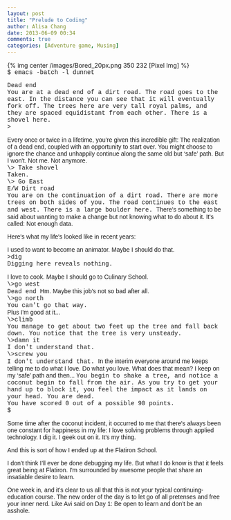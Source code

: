 ```yaml
---
layout: post
title: "Prelude to Coding"
author: Alisa Chang
date: 2013-06-09 00:34
comments: true
categories: [Adventure game, Musing]
---
```

{% img center /images/Bored_20px.png 350 232 [Pixel Img] %}<br>
<FONT FACE= "Courier New">
$ emacs -batch -l dunnet

Dead end<br>
You are at a dead end of a dirt road.  The road goes to the east.  In the distance you can see that it will eventually fork off.  The trees here are very tall royal palms, and they are spaced equidistant from each other.
There is a shovel here. <br>
\>

<FONT FACE= "Arial">
Every once or twice in a lifetime, you’re given this incredible gift:  The realization of a dead end, coupled with an opportunity to start over.  You might choose to ignore the chance and unhappily continue along the same old but ‘safe’ path.  But I won't. Not me.  Not anymore.
<FONT FACE= "Courier New"><br>
\> Take shovel <br>
Taken.<br>
\> 
Go East <br>
E/W Dirt road <br>
You are on the continuation of a dirt road.  There are more trees on both sides of you.  The road continues to the east and west. There is a large boulder here.

<FONT FACE= "Arial">
There’s something to be said about wanting to make a change but not knowing what to do about it.  It's called:  Not enough data.

Here's what my life's looked like in recent years:<br>

I used to want to become an animator. Maybe I should do that.
<FONT FACE= "Courier New"><br>
\>dig<br>
Digging here reveals nothing.

<FONT FACE= "Arial">
I love to cook.  Maybe I should go to Culinary School.
<FONT FACE= "Courier New"><br>
\>go west<br>
Dead end

<FONT FACE= "Arial">
Hm. Maybe this job’s not so bad after all. 
<FONT FACE= "Courier New"><br>
\>go north<br>
You can't go that way.<br>

<FONT FACE= "Arial">
Plus I'm good at it...
<FONT FACE= "Courier New"><br>
\>climb<br>
You manage to get about two feet up the tree and fall back down.  You notice that the tree is very unsteady.<br>
\>damn it<br>
I don't understand that.<br>
\>screw you<br>
I don't understand that.

<FONT FACE= "Arial">
In the interim everyone around me keeps telling me to do what I love. Do what you love.  What does that mean?  I keep on my ‘safe’ path and then...
<FONT FACE= "Courier New">
You begin to shake a tree, and notice a coconut begin to fall from the air. As you try to get your hand up to block it, you feel the impact as it lands on your head. You are dead.<br>
You have scored 0 out of a possible 90 points.<br>
$

<FONT FACE= "Arial">

Some time after the coconut incident, it occurred to me that there's always been one constant for happiness in my life: I love solving problems through applied technology. I dig it.  I geek out on it.  It's my thing.

And this is sort of how I ended up at the Flatiron School.

I don’t think I’ll ever be done debugging my life.  But what I do know is that it feels great being at Flatiron.  I'm surrounded by awesome people that share an insatiable desire to learn. <br>

One week in, and it’s clear to us all that this is not your typical continuing-education course.  The new order of the day is to let go of all pretenses and free your inner nerd.  Like Avi said on Day 1:  Be open to learn and don’t be an asshole. 
